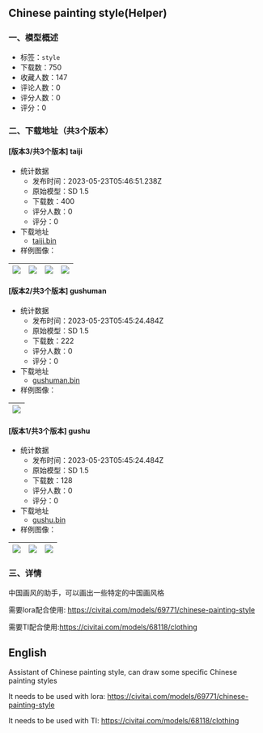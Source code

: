 ## Chinese painting style(Helper)
### 一、模型概述

- 标签：`style`
- 下载数：750
- 收藏人数：147
- 评论人数：0
- 评分人数：0
- 评分：0

### 二、下载地址（共3个版本）

#### [版本3/共3个版本] taiji

- 统计数据
  - 发布时间：2023-05-23T05:46:51.238Z
  - 原始模型：SD 1.5
  - 下载数：400
  - 评分人数：0
  - 评分：0
- 下载地址
  - [taiji.bin](https://civitai.com/api/download/models/78514)
- 样例图像：

| <img src="https://image.civitai.com/xG1nkqKTMzGDvpLrqFT7WA/c4a51c0e-eb08-4986-9402-9dfe609b6d43/width=450/884825.jpeg" /> | <img src="https://image.civitai.com/xG1nkqKTMzGDvpLrqFT7WA/c38abb85-1997-4b8b-b51d-92290ea95b09/width=450/880491.jpeg" /> | <img src="https://image.civitai.com/xG1nkqKTMzGDvpLrqFT7WA/f39652a4-4acd-414f-a509-6192df81ca4c/width=450/880492.jpeg" /> | <img src="https://image.civitai.com/xG1nkqKTMzGDvpLrqFT7WA/5267b9ea-3c65-48fc-bc6b-18cc7ec38540/width=450/880470.jpeg" /> |
| ---- | ---- | ---- | ---- |

#### [版本2/共3个版本] gushuman

- 统计数据
  - 发布时间：2023-05-23T05:45:24.484Z
  - 原始模型：SD 1.5
  - 下载数：222
  - 评分人数：0
  - 评分：0
- 下载地址
  - [gushuman.bin](https://civitai.com/api/download/models/74467)
- 样例图像：

| <img src="https://image.civitai.com/xG1nkqKTMzGDvpLrqFT7WA/4e6118a9-72a1-4a3e-8bec-83c160e672a0/width=450/832442.jpeg" /> |
| ---- |

#### [版本1/共3个版本] gushu

- 统计数据
  - 发布时间：2023-05-23T05:45:24.484Z
  - 原始模型：SD 1.5
  - 下载数：128
  - 评分人数：0
  - 评分：0
- 下载地址
  - [gushu.bin](https://civitai.com/api/download/models/74464)
- 样例图像：

| <img src="https://image.civitai.com/xG1nkqKTMzGDvpLrqFT7WA/6f84a0a7-81fa-4dae-aa3f-e6cfef78d02c/width=450/832691.jpeg" /> | <img src="https://image.civitai.com/xG1nkqKTMzGDvpLrqFT7WA/21a6fa62-1b5d-47ba-951c-30db6af1544d/width=450/832434.jpeg" /> | <img src="https://image.civitai.com/xG1nkqKTMzGDvpLrqFT7WA/42be9a34-1ef6-4050-ac7c-36ba39310bf9/width=450/832692.jpeg" /> |
| ---- | ---- | ---- |


### 三、详情
<p>中国画风的助手，可以画出一些特定的中国画风格</p><p>需要lora配合使用: <a target="_blank" rel="ugc" href="https://civitai.com/models/69771/chinese-painting-style">https://civitai.com/models/69771/chinese-painting-style</a></p><p>需要TI配合使用:<a target="_blank" rel="ugc" href="https://civitai.com/models/68118/clothing">https://civitai.com/models/68118/clothing</a></p><p></p><h2>English</h2><p>Assistant of Chinese painting style, can draw some specific Chinese painting styles</p><p>It needs to be used with lora: <a target="_blank" rel="ugc" href="https://civitai.com/models/69771/chinese-painting-style">https://civitai.com/models/69771/chinese-painting-style</a></p><p>It needs to be used with TI: <a target="_blank" rel="ugc" href="https://civitai.com/models/68118/clothing">https://civitai.com/models/68118/clothing</a></p>